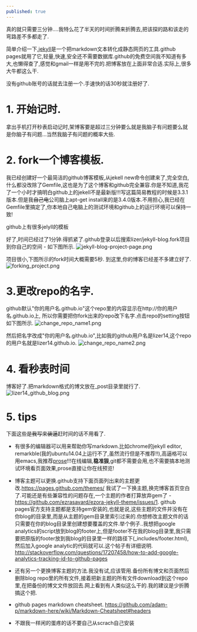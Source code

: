 ```yaml
---
published: true
---
```

真的就只需要三分钟....我特么花了半天的时间折腾来折腾去,把该探的路和该走的弯路差不多都走了.

简单介绍一下,[jekyll](https://jekyllrb.com/)是一个把markdown文本转化成静态网页的工具.github pages就用了它,轻量,快速,安全还不需要数据库.github的免费空间我不知道有多大,也懒得查了,感觉和gmail一样是用不完的.把博客放在上面非常合适.实际上,很多大牛都这么干.

没有github账号的话就去注册一个.手速快的话30秒就注册好了.

# 1. 开始记时.
拿出手机打开秒表启动记时,架博客要是超过三分钟要么就是我脑子有问题要么就是你脑子有问题...当然我脑子有问题的概率大些.

# 2. fork一个博客模板.
我已经创建好一个最简洁的github博客模板,从jekell new命令创建来了,完全空白,什么都没改除了Gemfile,这也是为了这个博客和github完全兼容.你是不知道,我花了一个小时才搞明白github上的jekell不是最新版!!!写这篇简易教程的时候是3.3.1版本.但是我~~自己电~~公司脑上apt-get install来的是3.4.0版本.不用担心,我已经在Gemfile里搞定了,你本地自己电脑上的测试环境和github上的运行环境可以保持一致!

   github上有很多jelyll的模板


   好了,时间已经过了1分钟.得抓紧了.github登录以后搜索lizer/jekyll-blog.fork项目到你自己的空间 - 如下图所示.
   ![jekyll-blog-project-page.png]({{site.baseurl}}/_image/jekyll-blog-project-page.png)


   项目很小,下图所示的fork时间大概需要5秒. 到这里,你的博客已经差不多建立好了.
   ![forking_project.png]({{site.baseurl}}/_images/forking_project.png)


# 3.更改repo的名字.
github默认"你的用户名.github.io"这个repo里的内容显示在http://你的用户名.github.io上, 所以你需要把你fork出来的repo改下名字.点击repo的setting按钮如下图所示.
![change_repo_name1.png]({{site.baseurl}}/_images/change_repo_name1.png)

  然后把名字改成"你的用户名.github.io",比如我的github用户名是lizer14,这个repo的用户名就是lizer14.github.io.
  ![change_repo_name2.png]({{site.baseurl}}/_images/change_repo_name2.png)

# 4. 看秒表时间
博客好了.把markdown格式的博文放在_post目录里就行了.
![lizer14_github_blog.png]({{site.baseurl}}/_images/lizer14_github_blog.png)

# 5. tips
下面这些~~是我写来装逼~~赶时间的话不用看了.

* 有很多的编辑器可以用来帮助你写markdown.比如chrome的jekyll editor, remarkble(我的ubuntu14.04上运行不了,虽然流行但是不推荐!!),高逼格可以用emacs,我推荐[prose](http://prose.io)!!!在线编辑,**稳准狠**,git都不需要会用,也不需要搞本地测试环境看页面效果,prose直接让你在线预览!

* 博客主题可以更换.github支持下面页面列出来的主题更改.https://pages.github.com/themes/ 我试了一下换主题,换完博客首页空白了.可能还是有些兼容性的问题存在,一个主题的作者打算放弃gem了 - https://github.com/ezrasavard/ezora-jekyll-theme/issues/1. github pages官方支持主题都是支持gem安装的,也就是说,这些主题的文件并没有在你blog的目录里,而是从主题的gem目录里索引过来的.你想修改主题文件的话只需要在你的blog目录里创建想要覆盖的文件.举个例子..我想把google analytics的script放到blog的footer上,但是footer不在我的blog目录里,我只需要把原版的footer放到我blog的目录里一样的路径下(_includes/footer.html),然后加入google analytic的代码就可以.这个帖子有详细说明. http://stackoverflow.com/questions/17207458/how-to-add-google-analytics-tracking-id-to-github-pages

* 还有另一个更换博客主题的方法.我没有试,应该管用.备份所有博文和页面然后删除blog repo里的所有文件,接着把新主题的所有文件download到这个repo里,在把备份的博文文件放回去.网上看到有人类似这么干的.我的建议是少折腾搞这个把.

* github pages markdown cheatsheet. 
https://github.com/adam-p/markdown-here/wiki/Markdown-Cheatsheet#headers

* 不跟我一样闲的蛋疼的话不要自己从scrach自己安装





